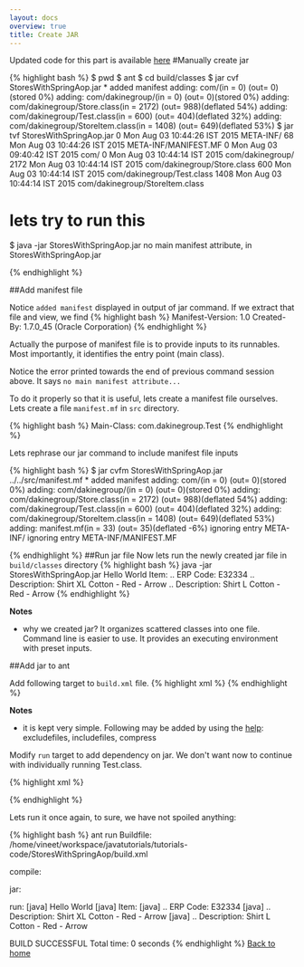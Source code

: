 ```yaml
---
layout: docs
overview: true
title: Create JAR
---
```

Updated code for this part is available [here](https://github.com/vineetma/springtutorial/tree/5f816b49a7c55b003a605d99c2998e26d63cb3e0/StoresWithSpringAop)
#Manually create jar

{% highlight bash %}
$ pwd
$ ant
$ cd build/classes
$ jar cvf StoresWithSpringAop.jar *
added manifest
adding: com/(in = 0) (out= 0)(stored 0%)
adding: com/dakinegroup/(in = 0) (out= 0)(stored 0%)
adding: com/dakinegroup/Store.class(in = 2172) (out= 988)(deflated 54%)
adding: com/dakinegroup/Test.class(in = 600) (out= 404)(deflated 32%)
adding: com/dakinegroup/StoreItem.class(in = 1408) (out= 649)(deflated 53%)
$ jar tvf StoresWithSpringAop.jar 
     0 Mon Aug 03 10:44:26 IST 2015 META-INF/
    68 Mon Aug 03 10:44:26 IST 2015 META-INF/MANIFEST.MF
     0 Mon Aug 03 09:40:42 IST 2015 com/
     0 Mon Aug 03 10:44:14 IST 2015 com/dakinegroup/
  2172 Mon Aug 03 10:44:14 IST 2015 com/dakinegroup/Store.class
   600 Mon Aug 03 10:44:14 IST 2015 com/dakinegroup/Test.class
  1408 Mon Aug 03 10:44:14 IST 2015 com/dakinegroup/StoreItem.class

# lets try to run this
$ java -jar StoresWithSpringAop.jar 
no main manifest attribute, in StoresWithSpringAop.jar

{% endhighlight %}

##Add manifest file

Notice ``added manifest`` displayed in output of jar command. If we extract that file and view, we find
{% highlight bash %}
Manifest-Version: 1.0
Created-By: 1.7.0_45 (Oracle Corporation)
{% endhighlight %}

Actually the purpose of manifest file is to provide inputs to its runnables. Most importantly, it identifies the entry point (main class).

Notice the error printed towards the end of previous command session above. It says ``no main manifest attribute...``


To do it properly so that it is useful, lets create a manifest file ourselves. Lets create a file ``manifest.mf`` in ``src`` directory.

{% highlight bash %}
Main-Class: com.dakinegroup.Test
{% endhighlight %}

Lets rephrase our jar command to include manifest file inputs

{% highlight bash %}
$  jar cvfm StoresWithSpringAop.jar ../../src/manifest.mf *
added manifest
adding: com/(in = 0) (out= 0)(stored 0%)
adding: com/dakinegroup/(in = 0) (out= 0)(stored 0%)
adding: com/dakinegroup/Store.class(in = 2172) (out= 988)(deflated 54%)
adding: com/dakinegroup/Test.class(in = 600) (out= 404)(deflated 32%)
adding: com/dakinegroup/StoreItem.class(in = 1408) (out= 649)(deflated 53%)
adding: manifest.mf(in = 33) (out= 35)(deflated -6%)
ignoring entry META-INF/
ignoring entry META-INF/MANIFEST.MF

{% endhighlight %}
##Run jar file
Now lets run the newly created jar file in ``build/classes`` directory
{% highlight bash %}
java -jar StoresWithSpringAop.jar 
Hello World
Item: 
 .. ERP Code: E32334
 .. Description: Shirt XL Cotton - Red - Arrow
 .. Description: Shirt L Cotton - Red - Arrow
{% endhighlight %}

**Notes**

+ why we created jar? It organizes scattered classes into one file. Command line is easier to use. It provides an executing environment with preset inputs.

##Add jar to ant

Add following target to ``build.xml`` file.
{% highlight xml %}
<target name="jar" depends="compile">
 <jar destfile="${jar.file}" 
      basedir="${classes.dir}"
      manifest="${src.dir}/manifest.mf">
</jar>
{% endhighlight %}

**Notes**

+ it is kept very simple. Following may be added by using the [help](https://ant.apache.org/manual/Tasks/jar.html): excludefiles, includefiles, compress

Modify ``run`` target to add dependency on jar. We don't want now to continue with individually running Test.class.

{% highlight xml %}
<target name="run" depends="jar">

{% endhighlight %}

Lets run it once again, to sure, we have not spoiled anything:

{% highlight bash %}
ant run
Buildfile: /home/vineet/workspace/javatutorials/tutorials-code/StoresWithSpringAop/build.xml

compile:

jar:

run:
     [java] Hello World
     [java] Item: 
     [java]  .. ERP Code: E32334
     [java]  .. Description: Shirt XL Cotton - Red - Arrow
     [java]  .. Description: Shirt L Cotton - Red - Arrow

BUILD SUCCESSFUL
Total time: 0 seconds
{% endhighlight %}
[Back to home](index.html)